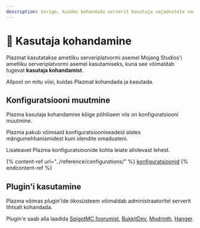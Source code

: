 ```yaml
---
description: Uurige, kuidas kohandada serverit kasutaja vajadustele vastavaks.
---
```


# 🎨 Kasutaja kohandamine

Plazmat kasutatakse ametliku serveriplatvormi asemel Mojang Studios'i ametliku serveriplatvormi asemel kasutamiseks, kuna see võimaldab tugevat **kasutaja kohandamist**.

Allpool on mitu viisi, kuidas Plazmat kohandada ja kasutada.

## Konfiguratsiooni muutmine <a href="#id-1" id="id-1"></a>

Plazma kasutaja kohandamise kõige põhilisem viis on konfiguratsiooni muutmine.

Plazma pakub võimsaid konfiguratsiooniseadeid alates mängumehhanismidest kuni olendite omadusteni.

Lisateavet Plazma konfiguratsioonide kohta leiate allolevast lehest.

{% content-ref url="../reference/configurations/" %}
[konfiguratsioonid](../reference/configurations/)
{% endcontent-ref %}

## Plugin'i kasutamine <a href="#id-2" id="id-2"></a>

Plazma võimas plugin'ide ökosüsteem võimaldab administraatoritel serverit lihtsalt kohandada.

Plugin'e saab alla laadida [SpigotMC foorumist](https://www.spigotmc.org/resources/), [BukkitDev](https://dev.bukkit.org/bukkit-plugins), [Modrinth](https://modrinth.com/plugins), [Hanger](https://hangar.papermc.io/).
